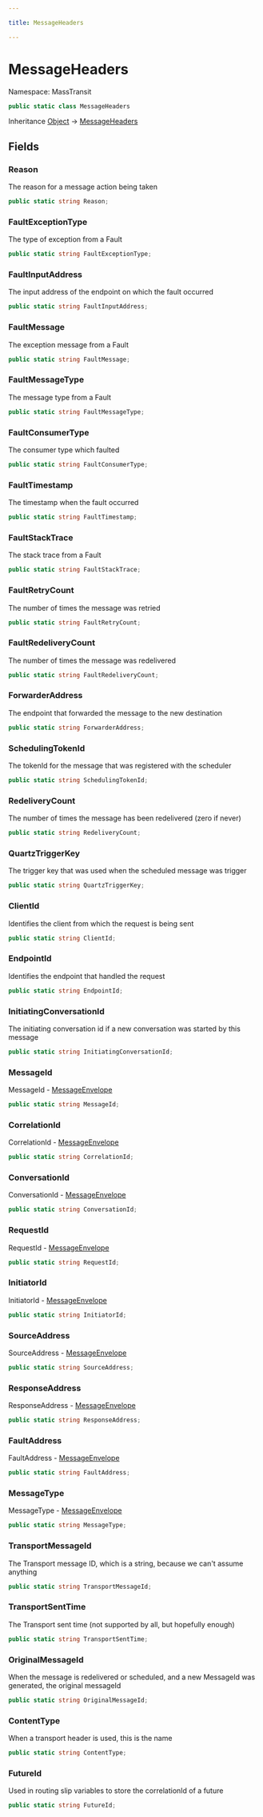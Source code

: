 ```yaml
---

title: MessageHeaders

---
```


# MessageHeaders

Namespace: MassTransit

```csharp
public static class MessageHeaders
```

Inheritance [Object](https://learn.microsoft.com/en-us/dotnet/api/system.object) → [MessageHeaders](../masstransit/messageheaders)

## Fields

### **Reason**

The reason for a message action being taken

```csharp
public static string Reason;
```

### **FaultExceptionType**

The type of exception from a Fault

```csharp
public static string FaultExceptionType;
```

### **FaultInputAddress**

The input address of the endpoint on which the fault occurred

```csharp
public static string FaultInputAddress;
```

### **FaultMessage**

The exception message from a Fault

```csharp
public static string FaultMessage;
```

### **FaultMessageType**

The message type from a Fault

```csharp
public static string FaultMessageType;
```

### **FaultConsumerType**

The consumer type which faulted

```csharp
public static string FaultConsumerType;
```

### **FaultTimestamp**

The timestamp when the fault occurred

```csharp
public static string FaultTimestamp;
```

### **FaultStackTrace**

The stack trace from a Fault

```csharp
public static string FaultStackTrace;
```

### **FaultRetryCount**

The number of times the message was retried

```csharp
public static string FaultRetryCount;
```

### **FaultRedeliveryCount**

The number of times the message was redelivered

```csharp
public static string FaultRedeliveryCount;
```

### **ForwarderAddress**

The endpoint that forwarded the message to the new destination

```csharp
public static string ForwarderAddress;
```

### **SchedulingTokenId**

The tokenId for the message that was registered with the scheduler

```csharp
public static string SchedulingTokenId;
```

### **RedeliveryCount**

The number of times the message has been redelivered (zero if never)

```csharp
public static string RedeliveryCount;
```

### **QuartzTriggerKey**

The trigger key that was used when the scheduled message was trigger

```csharp
public static string QuartzTriggerKey;
```

### **ClientId**

Identifies the client from which the request is being sent

```csharp
public static string ClientId;
```

### **EndpointId**

Identifies the endpoint that handled the request

```csharp
public static string EndpointId;
```

### **InitiatingConversationId**

The initiating conversation id if a new conversation was started by this message

```csharp
public static string InitiatingConversationId;
```

### **MessageId**

MessageId - [MessageEnvelope](../masstransit-serialization/messageenvelope)

```csharp
public static string MessageId;
```

### **CorrelationId**

CorrelationId - [MessageEnvelope](../masstransit-serialization/messageenvelope)

```csharp
public static string CorrelationId;
```

### **ConversationId**

ConversationId - [MessageEnvelope](../masstransit-serialization/messageenvelope)

```csharp
public static string ConversationId;
```

### **RequestId**

RequestId - [MessageEnvelope](../masstransit-serialization/messageenvelope)

```csharp
public static string RequestId;
```

### **InitiatorId**

InitiatorId - [MessageEnvelope](../masstransit-serialization/messageenvelope)

```csharp
public static string InitiatorId;
```

### **SourceAddress**

SourceAddress - [MessageEnvelope](../masstransit-serialization/messageenvelope)

```csharp
public static string SourceAddress;
```

### **ResponseAddress**

ResponseAddress - [MessageEnvelope](../masstransit-serialization/messageenvelope)

```csharp
public static string ResponseAddress;
```

### **FaultAddress**

FaultAddress - [MessageEnvelope](../masstransit-serialization/messageenvelope)

```csharp
public static string FaultAddress;
```

### **MessageType**

MessageType - [MessageEnvelope](../masstransit-serialization/messageenvelope)

```csharp
public static string MessageType;
```

### **TransportMessageId**

The Transport message ID, which is a string, because we can't assume anything

```csharp
public static string TransportMessageId;
```

### **TransportSentTime**

The Transport sent time (not supported by all, but hopefully enough)

```csharp
public static string TransportSentTime;
```

### **OriginalMessageId**

When the message is redelivered or scheduled, and a new MessageId was generated, the original messageId

```csharp
public static string OriginalMessageId;
```

### **ContentType**

When a transport header is used, this is the name

```csharp
public static string ContentType;
```

### **FutureId**

Used in routing slip variables to store the correlationId of a future

```csharp
public static string FutureId;
```
